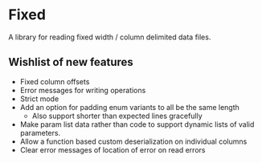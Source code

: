 # Fixed

A library for reading fixed width / column delimited data files.

## Wishlist of new features

 - Fixed column offsets
 - Error messages for writing operations
 - Strict mode
 - Add an option for padding enum variants to all be the same length
    - Also support shorter than expected lines gracefully
 - Make param list data rather than code to support dynamic lists of
   valid parameters.
 - Allow a function based custom deserialization on individual columns
 - Clear error messages of location of error on read errors
